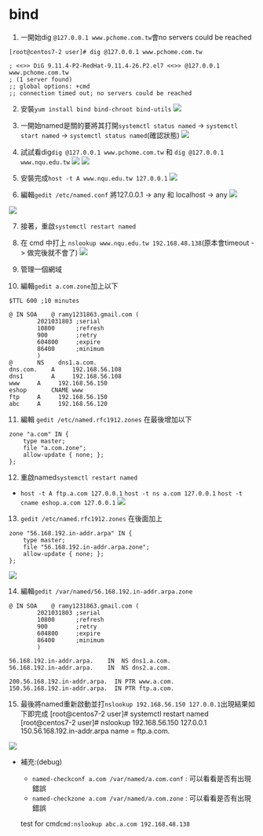 # bind
1. 一開始dig `@127.0.0.1 www.pchome.com.tw`會no servers could be reached
```
[root@centos7-2 user]# dig @127.0.0.1 www.pchome.com.tw

; <<>> DiG 9.11.4-P2-RedHat-9.11.4-26.P2.el7 <<>> @127.0.0.1 www.pchome.com.tw
; (1 server found)
;; global options: +cmd
;; connection timed out; no servers could be reached

```

2. 安裝`yum install bind bind-chroot bind-utils`
![](picture/install_named.jpg)

3. 一開始named是關的要將其打開`systemctl status named` -> `systemctl start named` -> `systemctl status named`(確認狀態)
![](picture/name_status.jpg)

4. 試試看dig`dig @127.0.0.1 www.pchome.com.tw` 和 `dig @127.0.0.1 www.nqu.edu.tw`
![](picture/dig_127.jpg)
![](picture/dig_127_2.jpg)

5. 安裝完成`host -t A www.nqu.edu.tw 127.0.0.1`
![](picture/install_named_f.jpg)

6. 編輯`gedit /etc/named.conf` 將127.0.0.1 -> any 和 localhost -> any
![](picture/before.jpg)

![](picture/after.jpg)

7. 接著，重啟`systemctl restart named`
8. 在 cmd 中打上 `nslookup www.nqu.edu.tw 192.168.48.138`(原本會timeout -> 做完後就不會了)
![](picture/connect_win.jpg)


9. 管理一個網域
10. 編輯`gedit a.com.zone`加上以下
```
$TTL 600 ;10 minutes

@ IN SOA	@ ramy1231863.gmail.com (
		2021031803 ;serial
		10800      ;refresh
		900        ;retry
		604800     ;expire
		86400      ;minimum
		)
@		NS    dns1.a.com.
dns.com.	A     192.168.56.108
dns1		A     192.168.56.108
www		A     192.168.56.150
eshop		CNAME www
ftp		A     192.168.56.150
abc		A     192.168.56.120
```
11. 編輯 `gedit /etc/named.rfc1912.zones` 在最後增加以下
```
zone "a.com" IN {
	type master;
	file "a.com.zone";
	allow-update { none; };
};
```

12. 重啟named`systemctl restart named`

* `host -t A ftp.a.com 127.0.0.1`
  `host -t ns a.com 127.0.0.1`
  `host -t cname eshop.a.com 127.0.0.1`
![](picture/finsh.jpg)
13.  `gedit /etc/named.rfc1912.zones` 在後面加上
```
zone "56.168.192.in-addr.arpa" IN {
	type master;
	file "56.168.192.in-addr.arpa.zone";
	allow-update { none; };
};
```
![](picture/rfc.jpg)

14. 編輯`gedit /var/named/56.168.192.in-addr.arpa.zone`
```
@ IN SOA	@ ramy1231863.gmail.com (
		2021031803 ;serial
		10800      ;refresh
		900        ;retry
		604800     ;expire
		86400      ;minimum
		)

56.168.192.in-addr.arpa.    IN  NS dns1.a.com.
56.168.192.in-addr.arpa.    IN  NS dns2.a.com.

200.56.168.192.in-addr.arpa.  IN PTR www.a.com.
150.56.168.192.in-addr.arpa.  IN PTR ftp.a.com.

```

15. 最後將named重新啟動並打`nslookup 192.168.56.150 127.0.0.1`出現結果如下即完成
[root@centos7-2 user]# systemctl restart named
[root@centos7-2 user]# nslookup 192.168.56.150 127.0.0.1
150.56.168.192.in-addr.arpa	name = ftp.a.com.

![](picture/finalfinal.jpg)


* 補充:(debug)
  * `named-checkconf a.com /var/named/a.com.conf` : 可以看看是否有出現錯誤
  * `named-checkzone a.com /var/named/a.com.zone` : 可以看看是否有出現錯誤


  test for cmd`cmd:nslookup abc.a.com 192.168.48.138`
